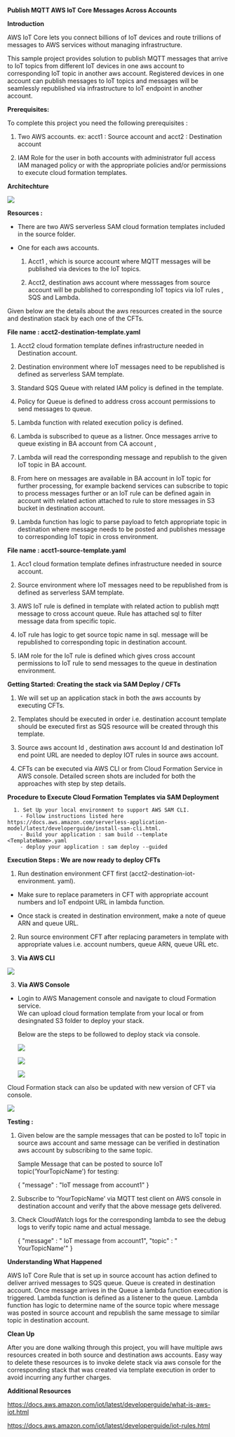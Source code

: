 **Publish MQTT AWS IoT Core Messages Across Accounts**



**Introduction**

AWS IoT Core lets you connect billions of IoT devices and route trillions of messages to AWS services without managing infrastructure.

This sample project provides solution to publish MQTT messages that arrive to IoT topics from different IoT devices in one aws account to corresponding IoT topic in another aws account. Registered devices in one account can publish messages to IoT topics and messages will be seamlessly republished via infrastructure to IoT endpoint in another account.


**Prerequisites:**

To complete this project you need the following prerequisites :

1. Two AWS accounts.
    ex: acct1 : Source account and acct2 : Destination account

2. IAM Role for the user in both accounts with administrator full access IAM managed policy
       or with the appropriate policies and/or permissions to execute cloud formation templates.


**Architechture**

 ![](./architechtureDiagram_2.png)


**Resources :**


- There are two AWS serverless SAM cloud formation templates included in the source folder.

- One for each aws accounts.

   1. Acct1 , which is source account where MQTT messages will be published via devices to the IoT topics.

   2. Acct2, destination aws account where messsages from source account will be published to corresponding IoT topics via IoT rules ,
      SQS and Lambda.



Given below are the details about the aws resources created in the source and destination stack by each one of the CFTs.



 **File name : acct2-destination-template.yaml**

  1. 	Acct2 cloud formation template defines infrastructure needed in Destination account.

  2. 	Destination environment where IoT messages need to be republished is
      defined as serverless SAM template.

  3.	Standard SQS Queue with related IAM policy is defined in the template.
  4.	Policy for Queue is defined to address cross account permissions to send
      messages to queue.

  5.	Lambda function with related execution policy is defined.
  6.	Lambda is subscribed to queue as a listner. Once messages arrive to queue
      existing  in BA account from CA account ,
  7.  Lambda will read the corresponding message and republish to the given IoT topic
     in BA account.

  8.	From here on messages are available in BA account in IoT topic for further
  processing, for example backend services can subscribe to topic to process messages further or an IoT rule can be defined again in account with
  related action attached to rule to store messages in S3 bucket in
  destination account.

  9.  Lambda function has logic to parse payload to fetch appropriate topic in
  destination where message needs to be posted and publishes message to
  corresponding IoT topic in cross environment.



**File name : acct1-source-template.yaml**


  1.  Acc1 cloud formation template defines infrastructure needed in source account.

  2.  Source environment where IoT messages need to be republished from is
  defined as serverless SAM template.

  3.  AWS IoT rule is defined in template with related action to publish mqtt
  message to cross account queue. Rule has attached sql to filter message
  data from specific topic.

  4.  IoT rule has logic to get source topic name in sql. message will be
  republished to corresponding topic in destination account.

  5.  IAM role for the IoT rule is defined which gives cross account permissions to IoT rule to send messages to the queue in destination environment.



**Getting Started: Creating the stack via SAM Deploy / CFTs**


   1. We will set up an application stack in both the aws accounts by executing CFTs.

   2. Templates should be executed in order i.e. destination account template should be executed first as SQS resource
      will be created through this template.

   3. Source aws account Id , destination aws account Id and destination IoT end point URL are needed to deploy IOT rules in source aws account.

   4. CFTs can be executed via AWS CLI or from Cloud Formation Service in AWS console.
      Detailed screen shots are included for both the approaches with step by step details.

**Procedure to Execute Cloud Formation Templates via SAM Deployment**

      1. Set Up your local environment to support AWS SAM CLI.
        - Follow instructions listed here https://docs.aws.amazon.com/serverless-application-model/latest/developerguide/install-sam-cli.html.  
        - Build your application : sam build --template <TemplateName>.yaml
        - deploy your application : sam deploy --guided


**Execution Steps : We are now ready to deploy CFTs**


1. 	Run destination environment CFT first
(acct2-destination-iot-environment. yaml).

   - Make sure to replace parameters in CFT with appropriate account
     numbers and IoT endpoint URL  in lambda function.

   -	Once stack is created in destination environment, make a note of queue
      ARN and queue URL.

2. Run source environment CFT after replacing parameters in template with appropriate values i.e. account numbers, queue ARN, queue URL etc.




2. **Via AWS CLI**


 ![](./cft-cli.png)


3. **Via AWS Console**


- Login to AWS Management console and navigate to cloud Formation service.  
  We can upload cloud formation template from your local or from desingnated S3 folder to deploy your stack.

  Below are the steps to be followed to deploy stack via console.


   ![](./cft1.PNG)

   ![](./cft3.PNG)

   ![](./cft4.PNG)


Cloud Formation stack can also be updated with new version of CFT via console.

   ![](./cft2.PNG)



**Testing :**


1. Given below are the sample messages that can be posted to IoT topic in source aws account and same message can be verified in destination aws account by subscribing to the same topic.

      Sample Message that can be posted to source IoT topic(‘YourTopicName') for testing:

      {
      "message" : "IoT message from  account1"
      }


2. Subscribe to ‘YourTopicName' via MQTT test client on AWS console in destination account and verify
that the above message gets delivered.


3. Check CloudWatch logs for the corresponding lambda to see the debug logs to
   verify topic name and actual message.

      {
      "message" : " IoT message from  account1",
      "topic" : " YourTopicName'"
      }




**Understanding What Happened**


AWS IoT Core Rule that is set up in source account has action defined to deliver arrived messages to SQS queue. Queue is created in destination account. Once message arrives in the Queue a lambda function execution is triggered. Lambda function is defined as a listener to the queue. Lambda function has logic to determine name of the source topic where message was posted in source account and republish the same message to similar topic in destination account.



**Clean Up**

After you are done walking through this project, you will have multiple aws resources created in both source and destination aws accounts.  Easy way to delete these resources is to invoke delete stack via aws console for the corresponding stack that was created via template execution in order to avoid incurring any further charges.



**Additional Resources**

https://docs.aws.amazon.com/iot/latest/developerguide/what-is-aws-iot.html

https://docs.aws.amazon.com/iot/latest/developerguide/iot-rules.html

